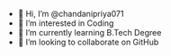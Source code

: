 - 👋 Hi, I’m @chandanipriya071
- 👀 I’m interested in Coding
- 🌱 I’m currently learning B.Tech Degree
- 💞️ I’m looking to collaborate on GitHub
